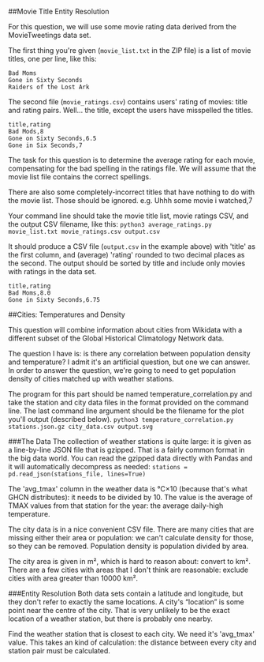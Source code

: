 ##Movie Title Entity Resolution

For this question, we will use some movie rating data derived from the MovieTweetings data set.

The first thing you're given (`movie_list.txt` in the ZIP file) is a list of movie titles, one per line, like this:

```
Bad Moms
Gone in Sixty Seconds
Raiders of the Lost Ark
```

The second file (`movie_ratings.csv`) contains users' rating of movies: title and rating pairs. Well… the title, except the users have misspelled the titles.

```
title,rating
Bad Mods,8
Gone on Sixty Seconds,6.5
Gone in Six Seconds,7
```

The task for this question is to determine the average rating for each movie, compensating for the bad spelling in the ratings file. We will assume that the movie list file contains the correct spellings.

There are also some completely-incorrect titles that have nothing to do with the movie list. Those should be ignored. e.g.
Uhhh some movie i watched,7

Your command line should take the movie title list, movie ratings CSV, and the output CSV filename, like this:
`python3 average_ratings.py movie_list.txt movie_ratings.csv output.csv`

It should produce a CSV file (`output.csv` in the example above) with 'title' as the first column, and (average) 'rating' rounded to two decimal places as the second. The output should be sorted by title and include only movies with ratings in the data set.

```
title,rating
Bad Moms,8.0
Gone in Sixty Seconds,6.75
```

##Cities: Temperatures and Density

This question will combine information about cities from Wikidata with a different subset of the Global Historical Climatology Network data.

The question I have is: is there any correlation between population density and temperature? I admit it's an artificial question, but one we can answer. In order to answer the question, we're going to need to get population density of cities matched up with weather stations.

The program for this part should be named temperature_correlation.py and take the station and city data files in the format provided on the command line. The last command line argument should be the filename for the plot you'll output (described below).
`python3 temperature_correlation.py stations.json.gz city_data.csv output.svg`

###The Data
The collection of weather stations is quite large: it is given as a line-by-line JSON file that is gzipped. That is a fairly common format in the big data world. You can read the gzipped data directly with Pandas and it will automatically decompress as needed: `stations = pd.read_json(stations_file, lines=True)`

The 'avg_tmax' column in the weather data is °C×10 (because that's what GHCN distributes): it needs to be divided by 10. The value is the average of TMAX values from that station for the year: the average daily-high temperature.

The city data is in a nice convenient CSV file. There are many cities that are missing either their area or population: we can't calculate density for those, so they can be removed. Population density is population divided by area.

The city area is given in m², which is hard to reason about: convert to km². There are a few cities with areas that I don't think are reasonable: exclude cities with area greater than 10000 km².

###Entity Resolution
Both data sets contain a latitude and longitude, but they don't refer to exactly the same locations. A city's “location” is some point near the centre of the city. That is very unlikely to be the exact location of a weather station, but there is probably one nearby.

Find the weather station that is closest to each city. We need it's 'avg_tmax' value. This takes an kind of calculation: the distance between every city and station pair must be calculated.

